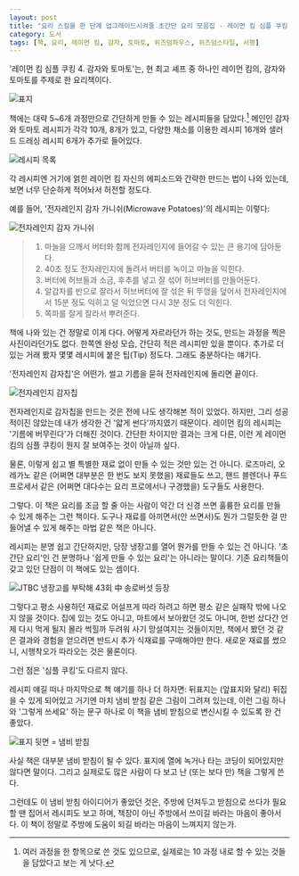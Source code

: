 ```yaml
---
layout: post
title: "요리 스킬을 한 단계 업그레이드시켜줄 초간단 요리 모음집 - 레이먼 킴 심플 쿠킹 4. 감자와 토마토"
category: 도서
tags: [책, 요리, 레이먼 킴, 감자, 토마토, 위즈덤하우스, 위즈덤스타일, 서평]
---
```


'레이먼 킴 심플 쿠킹 4. 감자와 토마토'는,
현 최고 셰프 중 하나인 레이먼 킴의,
감자와 토마토를 주제로 한 요리책이다.

![표지](https://lh3.googleusercontent.com/-EyPN0_cNTH0/WZMwFWtNteI/AAAAAAAAWOw/tJfkaLutBr0kNk5sHg5NaT6wiUAQ-ucxACE0YBhgL/s480/raymon-kim-simple-cooking-4-potato-and-tomato-book.jpg)

책에는 대략 5~6개 과정만으로 간단하게 만들 수 있는 레시피들을 담았다.[^1]
메인인 감자와 토마토 레시피가 각각 10개, 8개가 있고,
다양한 채소를 이용한 레시피 16개와
샐러드 드레싱 레시피 6개가 추가로 들어있다.

[^1]: 여러 과정을 한 항목으로 쓴 것도 있으므로, 실제로는 10 과정 내로 할 수 있는 것들을 담았다고 보는 게 낫다.

![레시피 목록](https://lh3.googleusercontent.com/-9pmXHdQnAkA/WZMxmz90MPI/AAAAAAAAWPI/hJLSpMP4UusURbEWbLgCNCfwbeexl17hwCE0YBhgL/s0/raymon-kim-simple-cooking-4-potato-and-tomato-book-p008.jpg)

각 레시피엔 거기에 얽힌 레이먼 킴 자신의 에피소드와 간략한 만드는 법이 나와 있는데,
보면 너무 단순하게 적어놔서 허전할 정도다.

예를 들어, '전자레인지 감자 가니쉬(Microwave Potatoes)'의 레시피는 이렇다:

![전자레인지 감자 가니쉬](https://lh3.googleusercontent.com/-APOBr7HvPug/WZMxruckaUI/AAAAAAAAWPY/tfmhOQlzvDIsqUCa0ciwuMMN39u-a32yACE0YBhgL/s0/raymon-kim-simple-cooking-4-potato-and-tomato-book-p012%257E013.jpg)

> 1. 마늘을 으깨서 버터와 함께 전자레인지에 들어갈 수 있는 큰 용기에 담아둔다.
> 2. 40초 정도 전자레인지에 돌려서 버터를 녹이고 마늘을 익힌다.
> 3. 버터에 허브들과 소금, 후추를 넣고 잘 섞어 허브버터를 만들어둔다.
> 4. 알감자를 반으로 잘라서 허브버터에 잘 섞은 뒤 뚜껑을 덮어서 전자레인지에서 15분 정도 익히고 덜 익었으면 다시 3분 정도 더 익힌다.
> 5. 쪽파를 잘게 잘라서 뿌려준다.

책에 나와 있는 건 정말로 이게 다다.
어떻게 자르라던가 하는 것도,
만드는 과정을 찍은 사진이라던가도 없다.
한쪽엔 완성 모습, 간단히 적은 레시피만 있을 뿐이다.
추가로 더 있는 거래 봤자 몇몇 레시피에 붙은 팁(Tip) 정도다.
그래도 충분하다는 얘기다.

'전자레인지 감자칩'은 어떤가.
썰고 기름을 묻혀 전자레인지에 돌리면 끝이다.

![전자레인지 감자칩](https://lh3.googleusercontent.com/-THur6nKjdww/WZMznb5c4UI/AAAAAAAAWPw/QwYPGJRgFvIo5Y4w5Y0U2NXw8SGsINl2gCE0YBhgL/s0/raymon-kim-simple-cooking-4-potato-and-tomato-book-p016%257E017.jpg)

전자레인지로 감자칩을 만드는 것은 전에 나도 생각해본 적이 있었다.
하지만, 그리 성공적이진 않았는데 내가 생각한 건 '얇게 썬다'까지였기 때문이다.
레이먼 킴의 레시피는 '기름에 버무린다'가 더해진 것이다.
간단한 차이지만 결과는 크게 다른,
이런 게 레이먼 킴의 심플 쿠킹이 뭔지 잘 보여주는 것이 아닐까 싶다.

물론, 이렇게 쉽고 별 특별한 재료 없이 만들 수 있는 것만 있는 건 아니다.
로즈마리, 오레가노 같은 (어쩌면 대부분은 한 번도 보지 못했을) 재료들도 쓰고,
핸드 블렌더나 푸드 프로세서 같은 (어쩌면 대다수는 요리 프로에서나 구경했을) 도구들도 사용한다.

그렇다.
이 책은 요리를 조금 할 줄 아는 사람이
약간 더 신경 쓰면 훌륭한 요리를 만들 수 있게 해주는 그런 책이다.
도구나 재료를 아끼면서(안 쓰면서)도 뭔가 그럴듯한 걸 만들어낼 수 있게 해주는
마법 같은 책은 아니다.

레시피는 분명 쉽고 간단하지만,
당장 냉장고를 열어 뭔가를 만들 수 있는 건 아니다.
'초간단 요리'인 건 분명하나 '쉽게 만들 수 있는 요리'는 아니라는 말이다.
기존 요리책들이 갖고 있던 단점이 이 책에도 있는 셈이다.

![JTBC 냉장고를 부탁해 43회 中 송로버섯 등장](https://lh3.googleusercontent.com/-EXUhJJzhDEY/WZNEsXwLRII/AAAAAAAAWQw/dx8h6JvQZJk42gm1yVAg8uj9334GVSF1gCE0YBhgL/s560/take-care-of-my-fridge-freezer-e43-truffles.jpg "일반 가정집에서 이런 걸 기대할 순 없는 법.")

그렇다고 평소 사용하던 재료로 어설프게 따라 하려고 하면
평소 같은 실패작 밖에 나오지 않을 것이다.
집에 있는 것도 아니고, 마트에서 보아왔던 것도 아니며,
한번 샀다간 언제 다시 먹게 될지 몰라 썩힐까 두려워 사기 망설여지는 것들이지만,
책에서 봤던 것 같은 결과와 경험을 얻으려면
반드시 추가 식재료를 구매해야만 한다.
새로운 재료를 썼으니, 시행착오가 따라오는 것은 물론이다.

그런 점은 '심플 쿠킹'도 다르지 않다.

레시피 얘길 떠나 마지막으로 책 얘기를 하나 더 하자면:
뒤표지는 (앞표지와 달리) 뒤집을 수 있게 되어있고
거기엔 마치 냄비 받침 같은 그림이 그려져 있는데,
이런 그림 하나와 '그렇게 쓰세요' 하는 문구 하나로
이 책을 냄비 받침으로 변신시킬 수 있도록 한 건 좋았다.

![표지 뒷면 = 냄비 받침](https://lh3.googleusercontent.com/-o9o8zztRj1c/WZNBGx2dTII/AAAAAAAAWQQ/jI9ynomnUYE95nGqKf2PNxoiEwKKhlDLACE0YBhgL/s560/raymon-kim-simple-cooking-4-potato-and-tomato-book-as-a-pot-stand.jpg "꽤 훌륭한 냄비 받침이다.")

사실 책은 대부분 냄비 받침이 될 수 있다.
표지에 열에 녹거나 타는 코딩이 되어있지만 않다면 말이다.
그리고 실제로도 많은 사람이 다 보고 난 (또는 보다 만) 책을 그렇게 쓴다.

그런데도 이 냄비 받침 아이디어가 좋았던 것은,
주방에 던져두고 받침으로 쓰다가
필요할 땐 집어서 레시피도 보고 하며,
책장이 아닌 주방에서 쓰이길 바라는 마음이 좋아서다.
이 책이 정말로 주방에 도움이 되길 바라는 마음이 느껴지지 않는가.
